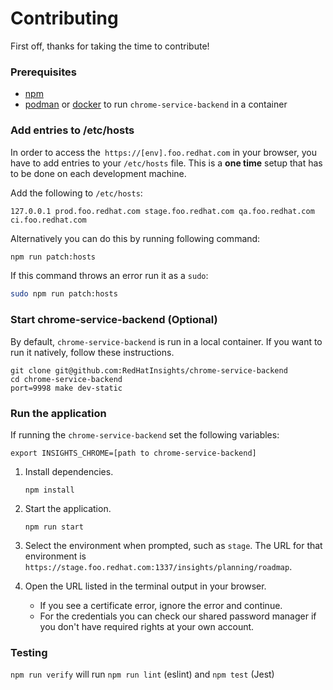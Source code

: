 # Contributing

First off, thanks for taking the time to contribute!

### Prerequisites ###

- [npm]
- [podman] or [docker] to run `chrome-service-backend` in a container

### Add entries to /etc/hosts ###

In order to access the` https://[env].foo.redhat.com` in your browser, you have to add entries to your `/etc/hosts` file. This is a **one time** setup that has to be done on each development machine.

Add the following to `/etc/hosts`:

```
127.0.0.1 prod.foo.redhat.com stage.foo.redhat.com qa.foo.redhat.com ci.foo.redhat.com
```

Alternatively you can do this by running following command:

```bash
npm run patch:hosts
```

If this command throws an error run it as a `sudo`:

```bash
sudo npm run patch:hosts
```

### Start chrome-service-backend (Optional) ###

By default, `chrome-service-backend` is run in a local container. If you want to run it natively, follow these instructions.

```
git clone git@github.com:RedHatInsights/chrome-service-backend
cd chrome-service-backend
port=9998 make dev-static
```

### Run the application ###

If running the `chrome-service-backend` set the following variables:

```
export INSIGHTS_CHROME=[path to chrome-service-backend]
```

1. Install dependencies.

   `npm install`

1. Start the application.

   `npm run start`

1. Select the environment when prompted, such as `stage`. The URL for that environment is `https://stage.foo.redhat.com:1337/insights/planning/roadmap`.

1. Open the URL listed in the terminal output in your browser.

   - If you see a certificate error, ignore the error and continue.
   - For the credentials you can check our shared password manager if you don't have required rights at your own account.



### Testing ###

`npm run verify` will run `npm run lint` (eslint) and `npm test` (Jest)

[npm]: https://www.npmjs.com
[podman]: https://podman.io
[docker]: https://www.docker.com
